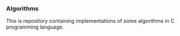 ### Algorithms
This is repository containing implementations of some algorithms in C programming language.  